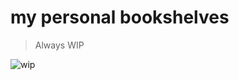 # my personal bookshelves

> Always WIP

![wip](https://raw.githubusercontent.com/opxop/bookshelves/main/scrot.jpg)
